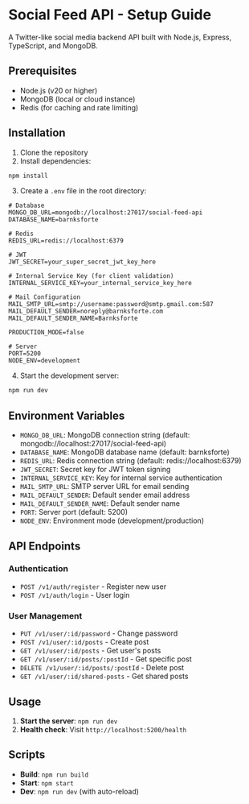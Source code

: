 # Social Feed API - Setup Guide

A Twitter-like social media backend API built with Node.js, Express, TypeScript, and MongoDB.

## Prerequisites

- Node.js (v20 or higher)
- MongoDB (local or cloud instance)
- Redis (for caching and rate limiting)

## Installation

1. Clone the repository
2. Install dependencies:
```bash
npm install
```

3. Create a `.env` file in the root directory:
```env
# Database
MONGO_DB_URL=mongodb://localhost:27017/social-feed-api
DATABASE_NAME=barnksforte

# Redis
REDIS_URL=redis://localhost:6379

# JWT
JWT_SECRET=your_super_secret_jwt_key_here

# Internal Service Key (for client validation)
INTERNAL_SERVICE_KEY=your_internal_service_key_here

# Mail Configuration
MAIL_SMTP_URL=smtp://username:password@smtp.gmail.com:587
MAIL_DEFAULT_SENDER=noreply@barnksforte.com
MAIL_DEFAULT_SENDER_NAME=Barnksforte

PRODUCTION_MODE=false

# Server
PORT=5200
NODE_ENV=development
```

4. Start the development server:
```bash
npm run dev
```

## Environment Variables

- `MONGO_DB_URL`: MongoDB connection string (default: mongodb://localhost:27017/social-feed-api)
- `DATABASE_NAME`: MongoDB database name (default: barnksforte)
- `REDIS_URL`: Redis connection string (default: redis://localhost:6379)
- `JWT_SECRET`: Secret key for JWT token signing
- `INTERNAL_SERVICE_KEY`: Key for internal service authentication
- `MAIL_SMTP_URL`: SMTP server URL for email sending
- `MAIL_DEFAULT_SENDER`: Default sender email address
- `MAIL_DEFAULT_SENDER_NAME`: Default sender name
- `PORT`: Server port (default: 5200)
- `NODE_ENV`: Environment mode (development/production)

## API Endpoints

### Authentication
- `POST /v1/auth/register` - Register new user
- `POST /v1/auth/login` - User login

### User Management
- `PUT /v1/user/:id/password` - Change password
- `POST /v1/user/:id/posts` - Create post
- `GET /v1/user/:id/posts` - Get user's posts
- `GET /v1/user/:id/posts/:postId` - Get specific post
- `DELETE /v1/user/:id/posts/:postId` - Delete post
- `GET /v1/user/:id/shared-posts` - Get shared posts

## Usage

1. **Start the server**: `npm run dev`
2. **Health check**: Visit `http://localhost:5200/health`

## Scripts

- **Build**: `npm run build`
- **Start**: `npm start`
- **Dev**: `npm run dev` (with auto-reload)